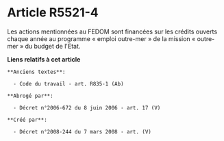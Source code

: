 # Article R5521-4

Les actions mentionnées au FEDOM sont financées sur les crédits ouverts chaque année au programme « emploi outre-mer » de la
mission « outre-mer » du budget de l'Etat.

**Liens relatifs à cet article**

	**Anciens textes**:

	  - Code du travail - art. R835-1 (Ab)

	**Abrogé par**:

	  - Décret n°2006-672 du 8 juin 2006 - art. 17 (V)

	**Créé par**:

	  - Décret n°2008-244 du 7 mars 2008 - art. (V)

